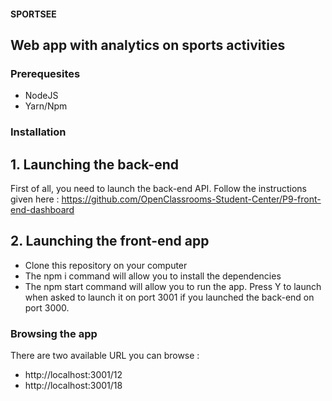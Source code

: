 #### SPORTSEE

## Web app with analytics on sports activities

### Prerequesites 

- NodeJS
- Yarn/Npm

### Installation 

## 1. Launching the back-end

First of all, you need to launch the back-end API. Follow the instructions given here :  https://github.com/OpenClassrooms-Student-Center/P9-front-end-dashboard

## 2. Launching the front-end app

- Clone this repository on your computer
- The npm i command will allow you to install the dependencies
- The npm start command will allow you to run the app. Press Y to launch when asked to launch it on port 3001 if you launched the back-end on port 3000.

### Browsing the app

There are two available URL you can browse : 

- http://localhost:3001/12
- http://localhost:3001/18